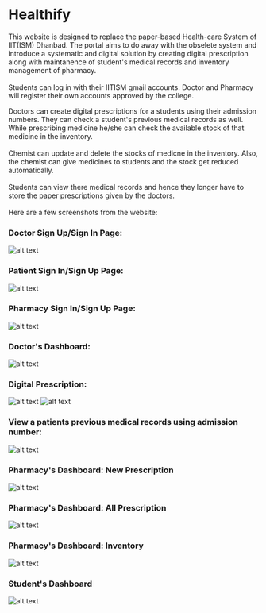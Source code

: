 # Healthify

This website is designed to replace the paper-based Health-care System of IIT(ISM) Dhanbad. The portal aims to do away with the obselete system and introduce a systematic and digital solution by creating digital prescription along with maintanence of student's medical records and inventory management of pharmacy.
</br>
</br>
Students can log in with their IITISM gmail accounts. Doctor and Pharmacy will register their own accounts approved by the college.

Doctors can create digital prescriptions for a students using their admission numbers. They can check a student's previous medical records as well. While prescribing medicine he/she can check the available stock of that medicine in the inventory.
</br></br>
Chemist can update and delete the stocks of medicne in the inventory. Also, the chemist can give medicines to students and the stock get reduced automatically.</br></br>
Students can view there medical records and hence they longer have to store the paper prescriptions given by the doctors.
</br></br>
Here are a few screenshots from the website:

<h3>Doctor Sign Up/Sign In Page:</h3>

![alt text](<./public/images/Screenshots/Screenshot%20(1).png>)

<h3>Patient Sign In/Sign Up Page:</h3>

![alt text](<./public/images/Screenshots/Screenshot%20(2).png>)

<h3>Pharmacy Sign In/Sign Up Page:</h3>

![alt text](<./public/images/Screenshots/Screenshot%20(4).png>)

<h3>Doctor's Dashboard:</h3>

![alt text](<./public/images/Screenshots/Screenshot%20(5).png>)

<h3>Digital Prescription:</h3>

![alt text](<./public/images/Screenshots/Screenshot%20(6).png>)
![alt text](<./public/images/Screenshots/Screenshot%20(7).png>)

<h3>View a patients previous medical records using admission number:</h3>

![alt text](<./public/images/Screenshots/Screenshot%20(8).png>)

<h3>Pharmacy's Dashboard: New Prescription</h3>

![alt text](<./public/images/Screenshots/Screenshot%20(9).png>)

<h3>Pharmacy's Dashboard: All Prescription</h3>

![alt text](<./public/images/Screenshots/Screenshot%20(10).png>)

<h3>Pharmacy's Dashboard: Inventory</h3>

![alt text](<./public/images/Screenshots/Screenshot%20(11).png>)

<h3>Student's Dashboard</h3>

![alt text](<./public/images/Screenshots/Screenshot%20(12).png>)
